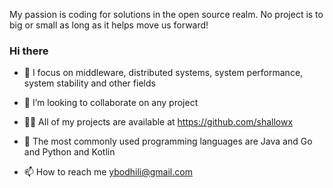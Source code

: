 My passion is coding for solutions in the open source realm. No project is to big or small as long as it helps move us forward!

### Hi there  

- 🔭 I focus on middleware, distributed systems, system performance, system stability and other fields
  
- 👯  I’m looking to collaborate on any project
  
- 👨‍💻 All of my projects are available at https://github.com/shallowx

- 👯 The most commonly used programming languages ​​are Java and Go and Python and Kotlin
  
- 📫 How to reach me ybodhili@gmail.com
